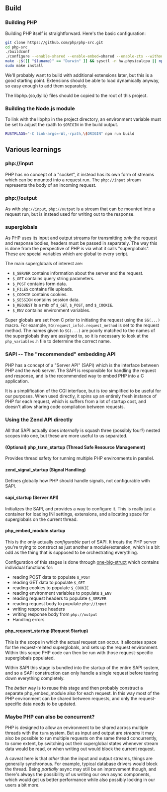 ## Build

### Building PHP

Building PHP itself is straightforward. Here's the basic configuration:

```sh
git clone https://github.com/php/php-src.git
cd php-src
./buildconf
./configure --enable-shared --enable-embed=shared --enable-zts --without-iconv --with-pdo-mysql=mysqlnd --with-mysqli=mysqlnd --with-openssl --with-curl --enable-mbstring
make -j$([[ "$(uname)" == "Darwin" ]] && sysctl -n hw.physicalcpu || nproc)
sudo make install
```

We'll probably want to build with additional extensions later, but this is a
good starting point. Extensions should be able to load dynamically anyway,
so easy enough to add them separately.

The libphp.{so,dylib} files should be copied to the root of this project.

### Building the Node.js module

To link with the libphp in the project directory, an environment variable
must be set to adjust the rpath to `$ORIGIN` in the build output.

```sh
RUSTFLAGS="-C link-args=-Wl,-rpath,\$ORIGIN" npm run build
```

## Various learnings

### php://input

PHP has no concept of a "socket", it instead has its own form of streams which
can be mounted into a request run. The `php://input` stream represents the body
of an incoming request.

### php://output

As with `php://input`, `php://output` is a stream that can be mounted into a
request run, but is instead used for writing out to the response.

### superglobals

As PHP uses its input and output streams for transmitting _only_ the request
and response bodies, headers must be passed in separately. The way this is done
from the perspective of PHP is via what it calls "superglobals". These are
special variables which are global to every script.

The main superglobals of interest are:
 - `$_SERVER` contains information about the server and the request.
 - `$_GET` contains query string parameters.
 - `$_POST` contains form data.
 - `$_FILES` contains file uploads.
 - `$_COOKIE` contains cookies.
 - `$_SESSION` contains session data.
 - `$_REQUEST` is a mix of `$_GET`, `$_POST`, and `$_COOKIE`.
 - `$_ENV` contains environment variables.

Super globals are set from C prior to initiating the request using the
`SG(...)` macro. For example, `SG(request_info).request_method` is set to the
request method. The names given to `SG(...)` are poorly matched to the names of
the superglobals they are assigned to, so it is necessary to look at the
`php_variables.h` file to determine the correct name.

### SAPI -- The "recommended" embedding API

PHP has a concept of a "Server API" (SAPI) which is the interface between PHP
and the web server. The SAPI is responsible for handling the request and
response, and is the recommended way to embed PHP into a C application.

It is a simplification of the CGI interface, but is _too_ simplified to be
useful for our purposes. When used directly, it spins up an entirely fresh
instance of PHP for each request, which is suffers from a lot of startup cost,
and doesn't allow sharing code compilation between requests.

### Using the Zend API directly

All that SAPI actually does _internally_ is squash three (possibly four?)
nested scopes into one, but these are more useful to us separated.

#### (Optional) php_tsrm_startup (Thread Safe Resource Management)

Provides thread safety for running multiple PHP environments in parallel.

#### zend_signal_startup (Signal Handling)

Defines globally how PHP should handle signals, not configurable with SAPI.

#### sapi_startup (Server API)

Initializes the SAPI, and provides a way to configure it. This is really just
a container for loading INI settings, extensions, and allocating space for
superglobals on the current thread.

#### php_embed_module.startup

This is the only actually _configurable_ part of SAPI. It treats the
PHP server you're trying to construct as just another a module/extension,
which is a bit odd as the thing that is supposed to be orchestrating
everything.

Configuration of this stages is done through [one-big-struct](https://github.com/php/php-src/blob/6024122e54f4e8a4f35c0abe9b46425856a11e6c/main/SAPI.h#L237-L290)
which contains individual functions for:

  - reading POST data to populate `$_POST`
  - reading GET data to populate `$_GET`
  - reading cookies to populate `$_COOKIE`
  - reading environment variables to populate `$_ENV`
  - reading request headers to populate `$_SERVER`
  - reading request body to populate `php://input`
  - writing response headers
  - writing response body from `php://output`
  - Handling errors

#### php_request_startup (Request Startup)

This is the scope in which the actual request can occur. It allocates space
for the request-related superglobals, and sets up the request environment.
Within this scope PHP code can then be run with those request-specific
superglobals populated.

Within SAPI this stage is bundled into the startup of the entire SAPI system,
and so a SAPI construction can only handle a single request before tearing down
everything completely.

The _better_ way is to reuse this stage and then probably construct a separate
php_embed_module also for each request. In this way most of the PHP environment
can be shared between requests, and only the request-specific data needs to be
updated.

### Maybe PHP can also be concurrent?

PHP is designed to allow an environment to be shared across multiple threads
with the `tsrm` system. But as input and output are _streams_ it may also be
possible to run multiple requests on the same thread concurrently, to some
extent, by switching out their superglobal states whenever stream data would
be read, or when writing out would block the current request.

A caveat here is that _other_ than the input and output streams, things are
generally synchronous. For example, typical database drivers would block the
thread. Being _partially_ async may still be an improvement though, and there's
always the possibility of us writing our own async components, which would get
us better performance while also possibly locking in our users a bit more.

